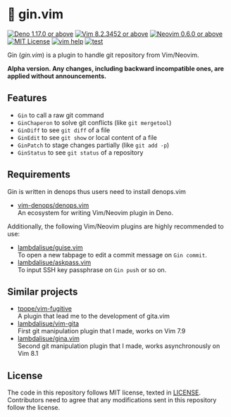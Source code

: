 # 🥃 gin.vim

[![Deno 1.17.0 or above](https://img.shields.io/badge/Deno-Support%201.17.0-yellowgreen.svg?logo=deno)](https://github.com/denoland/deno/tree/v1.17.0)
[![Vim 8.2.3452 or above](https://img.shields.io/badge/Vim-Support%208.2.3452-yellowgreen.svg?logo=vim)](https://github.com/vim/vim/tree/v8.2.3452)
[![Neovim 0.6.0 or above](https://img.shields.io/badge/Neovim-Support%200.6.0-yellowgreen.svg?logo=neovim&logoColor=white)](https://github.com/neovim/neovim/tree/v0.6.0)
[![MIT License](https://img.shields.io/badge/license-MIT-blue.svg)](LICENSE)
[![vim help](https://img.shields.io/badge/vim-%3Ah%20gin-orange.svg)](doc/gin.txt)
[![test](https://github.com/lambdalisue/gin.vim/actions/workflows/test.yml/badge.svg)](https://github.com/lambdalisue/gin.vim/actions/workflows/test.yml)

Gin (_gin.vim_) is a plugin to handle git repository from Vim/Neovim.

**Alpha version. Any changes, including backward incompatible ones, are applied
without announcements.**

## Features

- `Gin` to call a raw git command
- `GinChaperon` to solve git conflicts (like `git mergetool`)
- `GinDiff` to see `git diff` of a file
- `GinEdit` to see `git show` or local content of a file
- `GinPatch` to stage changes partially (like `git add -p`)
- `GinStatus` to see `git status` of a repository

## Requirements

Gin is written in denops thus users need to install denops.vim

- [vim-denops/denops.vim][vim-denops/denops.vim]<br> An ecosystem for writing
  Vim/Neovim plugin in Deno.

Additionally, the following Vim/Neovim plugins are highly recommended to use:

- [lambdalisue/guise.vim][lambdalisue/guise.vim]<br> To open a new tabpage to
  edit a commit message on `Gin commit`.
- [lambdalisue/askpass.vim][lambdalisue/askpass.vim]<br> To input SSH key
  passphrase on `Gin push` or so on.

[vim-denops/denops.vim]: https://github.com/vim-denops/denops.vim
[lambdalisue/guise.vim]: https://github.com/lambdalisue/guise.vim
[lambdalisue/askpass.vim]: https://github.com/lambdalisue/askpass.vim

## Similar projects

- [tpope/vim-fugitive](https://github.com/tpope/vim-fugitive)<br>A plugin that
  lead me to the development of gita.vim
- [lambdalisue/vim-gita](https://github.com/lambdalisue/vim-gita)<br>First git
  manipulation plugin that I made, works on Vim 7.9
- [lambdalisue/gina.vim](https://github.com/lambdalisue/gina.vim)<br>Second git
  manipulation plugin that I made, works asynchronously on Vim 8.1

## License

The code in this repository follows MIT license, texted in [LICENSE](./LICENSE).
Contributors need to agree that any modifications sent in this repository follow
the license.

